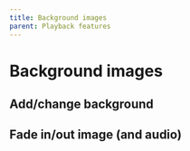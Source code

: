 ```yaml
---
title: Background images
parent: Playback features
---
```


# Background images

## Add/change background

## Fade in/out image (and audio)